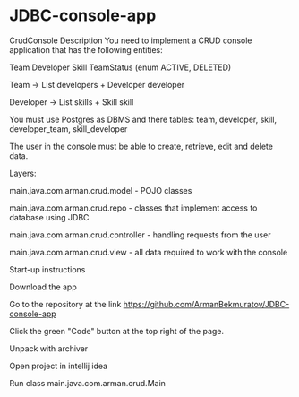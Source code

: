 # JDBC-console-app
CrudConsole Description You need to implement a CRUD console application that has the following entities:

Team Developer Skill TeamStatus (enum ACTIVE, DELETED)

Team -> List developers + Developer developer

Developer -> List skills + Skill skill

You must use Postgres as DBMS and there tables: team, developer, skill, developer_team, skill_developer

The user in the console must be able to create, retrieve, edit and delete data.

Layers:

main.java.com.arman.crud.model - POJO classes

main.java.com.arman.crud.repo - classes that implement access to database using JDBC

main.java.com.arman.crud.controller - handling requests from the user

main.java.com.arman.crud.view - all data required to work with the console

Start-up instructions

Download the app

Go to the repository at the link https://github.com/ArmanBekmuratov/JDBC-console-app

Click the green "Code" button at the top right of the page.

Unpack with archiver

Open project in intellij idea

Run class main.java.com.arman.crud.Main
